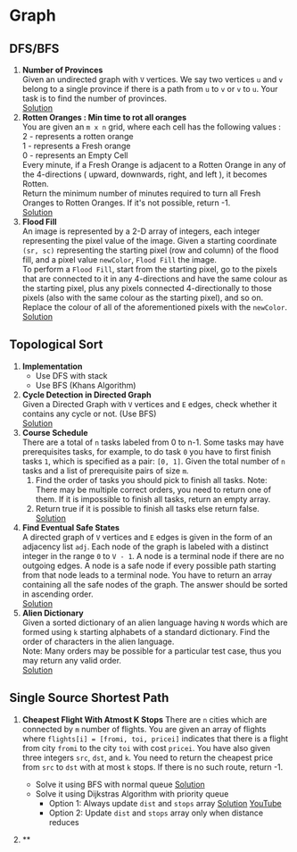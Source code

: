 # Graph

## DFS/BFS

1. **Number of Provinces**  
   Given an undirected graph with `V` vertices. We say two vertices `u` and `v` belong to a single province if there is a path from `u` to `v` or `v` to `u`. Your task is to find the number of provinces.  
   [Solution](https://takeuforward.org/data-structure/number-of-provinces/)
3. **Rotten Oranges : Min time to rot all oranges**  
   You are given an `m x n` grid, where each cell has the following values :<br>
   2  -  represents a rotten orange<br>
   1  -  represents a Fresh orange<br>
   0  -  represents an Empty Cell<br>
   Every minute, if a Fresh Orange is adjacent to a Rotten Orange in any of the 4-directions ( upward, downwards, right, and left ), it becomes Rotten.  
   Return the minimum number of minutes required to turn all Fresh Oranges to Rotten Oranges. If it's not possible, return -1.  
   [Solution](https://takeuforward.org/data-structure/rotten-oranges-min-time-to-rot-all-oranges-bfs/)
5. **Flood Fill**  
   An image is represented by a 2-D array of integers, each integer representing the pixel value of the image. Given a starting coordinate `(sr, sc)` representing the starting pixel (row and column) of the flood fill, and a pixel value `newColor`, `Flood Fill` the image.  
   To perform a `Flood Fill`, start from the starting pixel, go to the pixels that are connected to it in any 4-directions and have the same colour as the starting pixel, plus any pixels connected 4-directionally to those pixels (also with the same colour as the starting pixel), and so on. Replace the colour of all of the aforementioned pixels with the `newColor`.  
   [Solution](https://takeuforward.org/graph/flood-fill-algorithm-graphs/)


## Topological Sort

1. **Implementation**
   * Use DFS with stack
   * Use BFS (Khans Algorithm)
2. **Cycle Detection in Directed Graph**  
   Given a Directed Graph with `V` vertices and `E` edges, check whether it contains any cycle or not. (Use BFS)  
   [Solution](https://takeuforward.org/data-structure/detect-a-cycle-in-directed-graph-topological-sort-kahns-algorithm-g-23)
3. **Course Schedule**  
   There are a total of `n` tasks labeled from 0 to n-1. Some tasks may have prerequisites tasks, for example, to do task `0` you have to first finish tasks `1`, which is specified as a pair: `[0, 1]`. Given the total number of `n` tasks and a list of prerequisite pairs of size `m`.  
   1. Find the order of tasks you should pick to finish all tasks. Note: There may be multiple correct orders, you need to return one of them. If it is impossible to finish all tasks, return an empty array.
   2. Return true if it is possible to finish all tasks else return false.
   [Solution](https://takeuforward.org/data-structure/course-schedule-i-and-ii-pre-requisite-tasks-topological-sort-g-24/)
4. **Find Eventual Safe States**  
   A directed graph of `V` vertices and `E` edges is given in the form of an adjacency list `adj`. Each node of the graph is labeled with a distinct integer in the range `0` to `V - 1`. A node is a terminal node if there are no outgoing edges. A node is a safe node if every possible path starting from that node leads to a terminal node. You have to return an array containing all the safe nodes of the graph. The answer should be sorted in ascending order.  
   [Solution](https://takeuforward.org/data-structure/find-eventual-safe-states-bfs-topological-sort-g-25/)
5. **Alien Dictionary**  
   Given a sorted dictionary of an alien language having `N` words which are formed using `k` starting alphabets of a standard dictionary. Find the order of characters in the alien language.  
   Note: Many orders may be possible for a particular test case, thus you may return any valid order.  
   [Solution](https://takeuforward.org/data-structure/alien-dictionary-topological-sort-g-26/)

## Single Source Shortest Path

1. **Cheapest Flight With Atmost K Stops**
   There are `n` cities which are connected by `m` number of flights. You are given an array of flights where `flights[i] = [fromi, toi, pricei]` indicates that there is a flight from city `fromi` to the city `toi` with cost `pricei`. You have also given three integers `src`, `dst`, and `k`. You need to return the cheapest price from `src` to `dst` with at most `k` stops. If there is no such route, return -1.
   * Solve it using BFS with normal queue [Solution](https://takeuforward.org/data-structure/g-38-cheapest-flights-within-k-stops/)
   * Solve it using Dijkstras Algorithm with priority queue
     * Option 1: Always update `dist` and `stops` array [Solution](https://pastebin.com/5cEzXnPJ) [YouTube](https://www.youtube.com/watch?v=vWgoPTvQ3Rw)
     * Option 2: Update `dist` and `stops` array only when distance reduces

3. **
